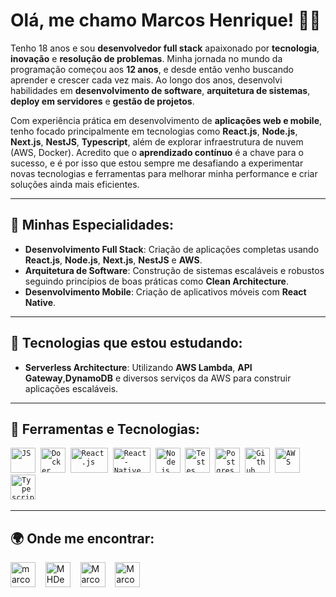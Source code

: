 # Olá, me chamo Marcos Henrique! 👨‍💻

Tenho 18 anos e sou **desenvolvedor full stack** apaixonado por **tecnologia**, **inovação** e **resolução de problemas**. Minha jornada no mundo da programação começou aos **12 anos**, e desde então venho buscando aprender e crescer cada vez mais. Ao longo dos anos, desenvolvi habilidades em **desenvolvimento de software**, **arquitetura de sistemas**, **deploy em servidores** e **gestão de projetos**.

Com experiência prática em desenvolvimento de **aplicações web e mobile**, tenho focado principalmente em tecnologias como **React.js**, **Node.js**, **Next.js**, **NestJS**, **Typescript**, além de explorar infraestrutura de nuvem (AWS, Docker). Acredito que o **aprendizado contínuo** é a chave para o sucesso, e é por isso que estou sempre me desafiando a experimentar novas tecnologias e ferramentas para melhorar minha performance e criar soluções ainda mais eficientes.

---

## 🚀 Minhas Especialidades:
- **Desenvolvimento Full Stack**: Criação de aplicações completas usando **React.js**, **Node.js**, **Next.js**, **NestJS** e **AWS**.
- **Arquitetura de Software**: Construção de sistemas escaláveis e robustos seguindo princípios de boas práticas como **Clean Architecture**.
- **Desenvolvimento Mobile**: Criação de aplicativos móveis com **React Native**.

---

## 🌱 Tecnologias que estou estudando:
- **Serverless Architecture**: Utilizando **AWS Lambda**, **API Gateway**,**DynamoDB** e diversos serviços da AWS para construir aplicações escaláveis.

---

## 🔧 Ferramentas e Tecnologias:
<p align="left"> 
  <code><img src="https://user-images.githubusercontent.com/51785898/91357834-3eb8df00-e7c8-11ea-9936-0ce666ac2a11.png" alt="JS" width="40" height="40"/></code>&nbsp;
  <code><img src="https://user-images.githubusercontent.com/51785898/91357841-3fea0c00-e7c8-11ea-91de-947891a2dec6.png" alt="Docker" width="40" height="40" /></code>&nbsp;
  <code><img src="https://user-images.githubusercontent.com/51785898/91357843-411b3900-e7c8-11ea-8161-3e8191a6cde2.png" alt="React.js" width="60" height="40" /></code>&nbsp;
  <code><img src="https://user-images.githubusercontent.com/51785898/91357845-424c6600-e7c8-11ea-9457-53c06cf3b6ed.png" alt="React-Native" width="60" height="40" /></code>&nbsp;
  <code><img src="https://user-images.githubusercontent.com/51785898/91357850-44162980-e7c8-11ea-966c-a7ebaba08ba3.png" alt="Node.js" width="40" height="40"/></code>&nbsp;
  <code><img src="https://user-images.githubusercontent.com/51785898/91358293-f0581000-e7c8-11ea-95f0-f1a8e29ee9d1.png" alt="Testes" width="40" height="40"/></code>&nbsp;
  <code><img src="https://user-images.githubusercontent.com/51785898/91358318-ff3ec280-e7c8-11ea-9d80-c8e249594078.png" alt="Postgres" width="40" height="40"/></code>&nbsp;
  <code><img src="https://user-images.githubusercontent.com/51785898/91358353-0cf44800-e7c9-11ea-9a54-0a988aa2837c.png" alt="Github" width="40" height="40"/></code>&nbsp;
  <code><img src="https://user-images.githubusercontent.com/51785898/91358419-31502480-e7c9-11ea-9bb8-5124117e9a75.png" alt="AWS" width="40" height="40"/></code>&nbsp;
  <code><img src="https://user-images.githubusercontent.com/51785898/91358426-3319e800-e7c9-11ea-9df0-b5a207cecfce.png" alt="Typescript" width="40" height="40"/></code>&nbsp;
</p>

---

## 🌍 Onde me encontrar:
<p align="left"> 
  <a href="https://www.instagram.com/marcoshenrique.dev/" target="blank"><img align="center" src="https://cdn.jsdelivr.net/npm/simple-icons@3.0.1/icons/instagram.svg" alt="marcoshenrique.dev" height="40" width="40" /></a> &nbsp;&nbsp; 
  <a href="https://twitter.com/MHDevelop" target="blank"><img align="center" src="https://cdn.jsdelivr.net/npm/simple-icons@3.0.1/icons/twitter.svg" alt="MHDevelop" height="40" width="40" /></a> &nbsp;&nbsp; 
  <a href="https://www.youtube.com/channel/UC3ZaLCltfI-34EQaZmWFaeg?view_as=subscriber" target="blank"><img align="center" src="https://cdn.jsdelivr.net/npm/simple-icons@3.0.1/icons/youtube.svg" alt="Marcos Henrique Dev" height="40" width="40" /></a> &nbsp;&nbsp; 
  <a href="https://www.linkedin.com/in/marcos-henrique-developer/" target="blank"><img align="center" src="https://cdn.jsdelivr.net/npm/simple-icons@3.0.1/icons/linkedin.svg" alt="Marcos Henrique" height="40" width="40" /></a> &nbsp;&nbsp; 
</p>
